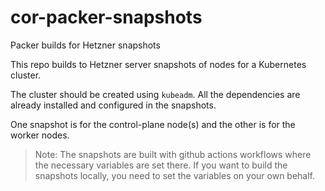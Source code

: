 # cor-packer-snapshots

Packer builds for Hetzner snapshots

This repo builds to Hetzner server snapshots of nodes for a Kubernetes cluster. 

The cluster should be created using `kubeadm`. All the dependencies are already installed and configured in the snapshots.

One snapshot is for the control-plane node(s) and the other is for the worker nodes.

> Note: The snapshots are built with github actions workflows where the necessary variables are set there. If you want to build the snapshots locally, you need to set the variables on your own behalf.

